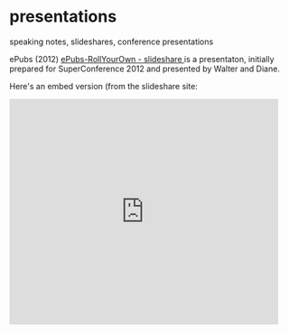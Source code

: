presentations
=============

speaking notes, slideshares, conference presentations


ePubs (2012)
<a href="http://www.slideshare.net/windsordi/epubsrollyourownforsupercon2012"> ePubs-RollYourOwn - slideshare </a> is a presentaton, initially prepared for SuperConference 2012 and presented by Walter and Diane.

Here's an embed version (from the slideshare site:

<iframe src="http://www.slideshare.net/slideshow/embed_code/32079157" width="476" height="400" frameborder="0" marginwidth="0" marginheight="0" scrolling="no"></iframe>

